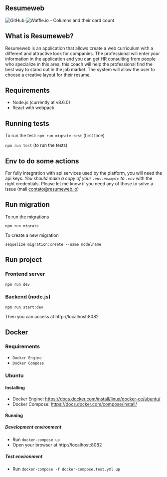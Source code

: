 ## Resumeweb


![GitHub](https://img.shields.io/github/license/mashape/apistatus.svg)
![Waffle.io - Columns and their card count](https://badge.waffle.io/mthais/resumeweb.svg?columns=all)

## What is Resumeweb?

Resumeweb is an application that allows create a web curriculum with a different and attractive look for companies.
The professional will enter your information in the application and you can get HR consulting from people who specialize in this area, this coach will help the professional find the best way to stand out in the job market. The system will allow the user to choose a creative layout for their resume.


## Requirements

* Node.js (currently at v8.6.0)
* React with webpack


## Running tests

To run the test: 
`npm run migrate-test` (first time)

`npm run test` (to run the tests)

## Env to do some actions

For fully integration with api services used by the platform, you will need the api keys. *You should make a copy of your `.env.example` to `.env`* with the right credentials. Please let me know if you need any of those to solve a issue (mail contato@resumeweb.io)


## Run migration

To run the migrations

`npm run migrate`

To create a new migration

`sequelize migration:create --name modelname`

## Run project
### Frontend server
`npm run dev`

### Backend (node.js)
`npm run start:dev`

Then you can access at http://localhost:8082

## Docker

### Requirements

- `Docker Engine`
- `Docker Compose`

### Ubuntu

#### Installing 
- Docker Engine: https://docs.docker.com/install/linux/docker-ce/ubuntu/
- Docker Compose: https://docs.docker.com/compose/install/

#### Running
##### Development environment 
- Run `docker-compose up`
- Open your browser at http://localhost:8082
##### Test environment
- Run `docker-compose -f docker-compose.test.yml up`

